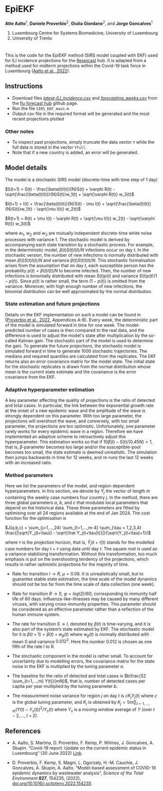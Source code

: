 # EpiEKF

__Atte Aalto__<sup>1</sup>, __Daniele Proverbio__<sup>2</sup>, __Giulia Giordano__<sup>2</sup>, and __Jorge Goncalves__<sup>1</sup>

  1. Luxembourg Centre for Systems Biomedicine, University of Luxembourg  
  2. University of Trento

#

This is the code for the EpiEKF method (SIRS model coupled with EKF) used for ILI incidence projections for the [Respicast](https://respicast.ecdc.europa.eu/) hub. It is adapted from a method used for midterm projections within the Covid-19 task force in Luxembourg ([Aalto et al., 2022](#references)).


## Instructions

 - Download files [_latest-ILI_incidence.csv_](https://github.com/european-modelling-hubs/flu-forecast-hub/blob/main/target-data/latest-ILI_incidence.csv) and [_forecasting_weeks.csv_](https://github.com/european-modelling-hubs/flu-forecast-hub/blob/main/supporting-files/forecasting_weeks.csv) from the [flu forecast hub](https://github.com/european-modelling-hubs/flu-forecast-hub) github page.
 - Run the file `SIRS_EKF_main.m`
 - Output csv file in the required format will be generated and the most recent projections plotted

### Other notes

 - To inspect past projections, simply truncate the data vector `Y` while the full data is stored in the vector `Yfull`.
 - Note that if a new country is added, an error will be generated.

## Model details

The model is a stochastic SIRS model (discrete-time with time step of 1 day) 

$S(t+1) = S(t) - \frac{\beta(t)I(t)}{N}S(t) + \varphi R(t) - \sqrt{\frac{\beta(t)I(t)}{N}S(t)}w_1(t) + \sqrt{\varphi R(t)} w_3(t)$

$I(t+1) = I(t) + \frac{\beta(t)I(t)}{N}S(t) - \mu I(t) + \sqrt{\frac{\beta(t)I(t)}{N}S(t)}w_1(t) - \sqrt{\mu I(t)} w_2(t)$

$R(t+1) = R(t) + \mu I(t) - \varphi R(t) + \sqrt{\mu I(t)} w_2(t) - \sqrt{\varphi R(t)} w_3(t)$

where $w_1$, $w_2$ and $w_3$ are mutually independent discrete-time white noise processes with variance 1. The stochastic model is derived by accompanying each state transition by a stochastic process. For example, in the deterministic model, $\beta(t)S(t)I(t)/N$ infections occur on day $t$. In the stochastic version, the number of new infections is normally distributed with mean $\beta(t)S(t)I(t)/N$ and variance $\beta(t)S(t)I(t)/N$. This stochastic formalisation arises from the assumption that on day $t$, each susceptible person has the probability $p(t)=\beta(t)I(t)/N$ to become infected. Then, the number of new infections is binomially distributed with mean $S(t)p(t)$ and variance $S(t)p(t)(1-p(t))$. Since $p(t)$ is rather small, the term $(1-p(t))$ is omitted from the variance. Moreover, with high enough number of new infections, the binomial distribution can be well approximated by the normal distribution. 

### State estimation and future projections

Details on the EKF implementation on such a model can be found in ([Proverbio et al., 2022](#references), Appendices A-B). Every week, the deterministic part of the model is simulated forward in time for one week. The model-predicted number of cases is then compared to the real data, and the difference is used to adjust the model's state after multiplication by the so-called Kalman gain. The stochastic part of the model is used to determine the gain. To generate the future projections, the stochastic model is simulated forward in time to generate 1000 stochastic trajectories. The medians and required quantiles are calculated from the replicates. The EKF returns also an error covariance matrix for the model state. The initial state for the stochastic replicates is drawn from the normal distribution whose mean is the current state estimate and the covariance is the error covariance from the EKF.

### Adaptive hyperparameter estimation

A key parameter affecting the quality of projections is the ratio of detected and total cases. In particular, the link between the exponential growth rate at the onset of a new epidemic wave and the amplitude of the wave is strongly dependent on this parameter. With too large parameter, the projections will overshoot the wave, and conversely, with too small parameter, the projections are too optimistic. Unfortunately, one parameter rarely works for every epidemic wave in a region. Therefore we have implemented an adaptive scheme to retroactively adjust this hyperparameter. This estimation works so that if $10\beta(t)-S(t)/(0.45N) > 1$, that is, $\beta$-parameter becomes too large and/or the susceptible-pool becomes too small, the state estimate is deemed unrealistic. The simulation then jumps backwards in time for 12 weeks, and re-runs the last 12 weeks with an increased ratio.

### Method parameters

Here we list the parameters of the model, and region-dependent hyperparameters. In this section, we denote by $Y_j$ the vector of length $m$ containing the weekly case numbers four country $j$. In the method, there are three global parameters $a$, $b$, and $c$ that modulate local parameters that depend on the historical data. These three parameters are fitted by optimising over all 24 regions available at the end of Jan 2024. The cost function for the optimisation is

$J(a,b,c) = \sum_{j=1,...,24} \sum_{t=1,...,m-4} \sum_{\tau = 1,2,3,4} \frac{|\sqrt{Y_j(t+\tau)} - \sqrt{\hat Y_j(t+\tau|t)}|}{\sqrt{Y_j(t+\tau)+1}}$

where $\tau$ is the projection horizon, that is, $\hat Y_j(t+\tau|t)$ stands for the modelled case numbers for day $t+\tau$ using data until day $t$. The square root is used as a variance-stabilising transformation. Without this transformation, too much emphasis is put on the overshooting tendency of the projections, which results in rather optimistic projections for the majority of time.

 - Rate for transition $I \to R$, $\mu = 0.06$. It is unrealistically small, but to guarantee stable state estimation, the time scale of the model dynamics should not be too far from the time scale of data collection (one week).

 - Rate for transition $R \to S$,  $\varphi = log(2)/60$, corresponding to immunity half life of 60 days. Influenza-like-illnesses may be caused by many different viruses, with varying cross-immunity properties. This parameter should be considered as an effective parameter rather than a reflection of the human immune system.

- The rate for transition $S \to I$, denoted by $\beta(t)$ is time-varying, and it is also part of the system’s state estimated by EKF. The stochastic model for it is $\beta(t+1) = \beta(t) + w_{\beta}(t)$ where $w_{\beta}(t)$ is normally distributed with mean 0 and variance $0.012^2$. Here the number 0.012 is chosen as one fifth of the rate I to R.

 - The stochastic component in the model is rather small. To account for uncertainty due to modelling errors, the covariance matrix for the state noise in the EKF is multiplied by the tuning parameter $a$.

 - The baseline for the ratio of detected and total cases is $b\frac{52 \sum_{t=1,...,m} Y(t)}{mN}$, that is, number of detected cases per capita per year multiplied by the tuning parameter $b$.

- The measurement noise variance for region $j$ on day $t$ is $c K_j Y_j(t)$ where $c$ is the global tuning parameter, and $K_j$ is obtained by $K_j = 1/m \sum_{t=1,...,m} (Y(t) - Y_s(t))^2 / Y_s(t)$ where $Y_s$ is a moving window average of $Y$ (over $t-2,…,t+2$).



## References

 * A. Aalto, S. Martina, D. Proverbio, F. Kemp, P. Wilmes, J. Goncalves, A. Skupin. “Covid-19 report: Update on the current epidemic status in Luxembourg” (30 June 2022) [Link](https://www.researchluxembourg.org/en/covid-19-task-force/publications/).

 * D. Proverbio, F. Kemp, S. Magni, L. Ogorzaly, H.-M. Cauchie, J. Goncalves, A. Skupin, A. Aalto. “Model-based assessment of COVID-19 epidemic dynamics by wastewater analysis”, _Science of the Total Environment_ __827__, 154235, (2022), [doi.org/10.1016/j.scitotenv.2022.154235](https://doi.org/10.1016/j.scitotenv.2022.154235).
